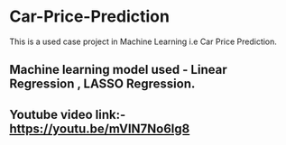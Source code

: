 # Car-Price-Prediction
This is a used case project in Machine Learning i.e Car Price Prediction. 

## Machine learning model used - Linear Regression , LASSO Regression.

## Youtube video link:- https://youtu.be/mVIN7No6lg8
